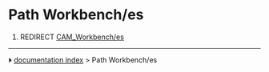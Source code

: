 # Path Workbench/es
1.  REDIRECT [CAM_Workbench/es](CAM_Workbench/es.md)



---
⏵ [documentation index](../README.md) > Path Workbench/es
